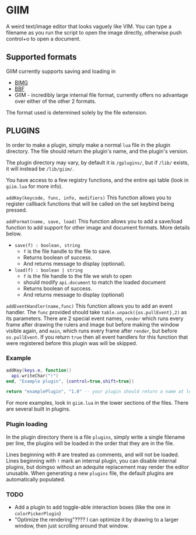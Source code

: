 
# GIIM
A weird text/image editor that looks vaguely like VIM. You can type a filename as you run the script to open the image directly, 
otherwise push control+o to open a document.

## Supported formats
GIIM currently supports saving and loading in

* [BIMG](https://github.com/SkyTheCodeMaster/bimg)
* [BBF](https://github.com/9551-Dev/BLBFOR)
* GIIM - incredibly large internal file format, currently offers no advantage over either of the other 2 formats.

The format used is determined solely by the file extension.

## PLUGINS
In order to make a plugin, simply make a normal `lua` file in the plugin directory. The file should return the plugin's name, and the plugin's version.

The plugin directory may vary, by default it is `/gplugins/`, but if `/lib/` exists, it will instead be `/lib/giim/`.

You have access to a few registry functions, and the entire api table (look in `giim.lua` for more info).

`addKey(keycode, func, info, modifiers)` This function allows you to register callback functions that will be called on the set keybind being pressed.

`addFormat(name, save, load)` This function allows you to add a save/load function to add support for other image and document formats. More details below.

* `save(f) : boolean, string` 
  * `f` is the file handle to the file to save. 
  * Returns boolean of success.
  * And returns message to display (optional).
* `load(f) : boolean | string` 
  * `f` is the file handle to the file we wish to open
  * should modify `api.document` to match the loaded document
  * Returns boolean of success.
  * And returns message to display (optional)

`addEventHandler(name,func)` This function allows you to add an event handler. The `func` provided should take `table.unpack({os.pullEvent},2)` as its parameters. There are 2 special event names, `render` which runs every frame after drawing the rulers and image but before making the window visible again, and `main`, which runs every frame after `render`, but before `os.pullEvent`. If you return `true` then all event handlers for this function that were registered before this plugin was will be skipped.


### Example

```lua
addKey(keys.e, function()
  api.writeChar("!")
end, "Example plugin", {control=true,shift=true})

return "examplePlugin", "1.0" -- your plugin should return a name at least, version is optional but allows for interplugin operation
```
For more examples, look in `giim.lua` in the lower sections of the files. There are several built in plugins.

### Plugin loading
In the plugin directory there is a file `plugins`, simply write a single filename per line, the plugins will be loaded in the order that they are in the file.

Lines beginning with # are treated as comments, and will not be loaded. Lines beginning with `!` mark an internal plugin, you can disable internal plugins, but doingso without an adequite replacement may render the editor unusable. When generating a new `plugins` file, the default plugins are automatically populated.

### TODO
* Add a plugin to add toggle-able interaction boxes (like the one in `colorPickerPlugin`)
* "Optimize the rendering"????
I can optimize it by drawing to a larger window, then just scrolling
around that window.